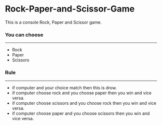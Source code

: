 # Rock-Paper-and-Scissor-Game

This is a console Rock, Paper and Scissor game. <br>

<h3>You can choose</h3><hr>
<ul>
  <li>Rock</li>  
  <li>Paper</li>
  <li>Scissors</li>
</ul>

<h3>Rule</h3><hr>
<ul>
  <li>if computer and your choice match then this is drow.</li>  
  <li>if computer choose rock and you choose paper then you win and vice versa. </li>
  <li>if computer choose scissors and you choose rock then you win and vice versa. </li>
  <li>if computer choose paper and you choose scissors then you win and vice versa. </li>
</ul>




